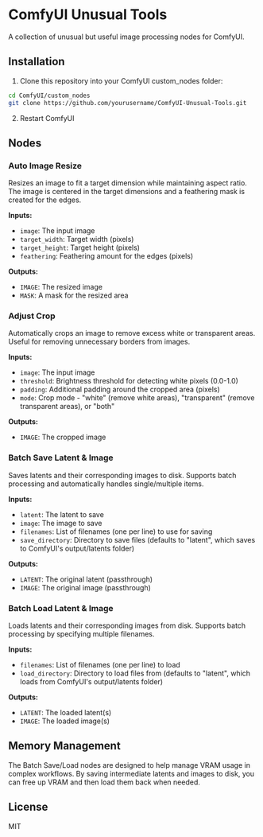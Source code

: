 # ComfyUI Unusual Tools

A collection of unusual but useful image processing nodes for ComfyUI.

## Installation

1. Clone this repository into your ComfyUI custom_nodes folder:
```bash
cd ComfyUI/custom_nodes
git clone https://github.com/yourusername/ComfyUI-Unusual-Tools.git
```

2. Restart ComfyUI

## Nodes

### Auto Image Resize

Resizes an image to fit a target dimension while maintaining aspect ratio. The image is centered in the target dimensions and a feathering mask is created for the edges.

**Inputs:**
- `image`: The input image
- `target_width`: Target width (pixels)
- `target_height`: Target height (pixels)
- `feathering`: Feathering amount for the edges (pixels)

**Outputs:**
- `IMAGE`: The resized image
- `MASK`: A mask for the resized area

### Adjust Crop

Automatically crops an image to remove excess white or transparent areas. Useful for removing unnecessary borders from images.

**Inputs:**
- `image`: The input image
- `threshold`: Brightness threshold for detecting white pixels (0.0-1.0)
- `padding`: Additional padding around the cropped area (pixels)
- `mode`: Crop mode - "white" (remove white areas), "transparent" (remove transparent areas), or "both"

**Outputs:**
- `IMAGE`: The cropped image

### Batch Save Latent & Image

Saves latents and their corresponding images to disk. Supports batch processing and automatically handles single/multiple items.

**Inputs:**
- `latent`: The latent to save
- `image`: The image to save
- `filenames`: List of filenames (one per line) to use for saving
- `save_directory`: Directory to save files (defaults to "latent", which saves to ComfyUI's output/latents folder)

**Outputs:**
- `LATENT`: The original latent (passthrough)
- `IMAGE`: The original image (passthrough)

### Batch Load Latent & Image

Loads latents and their corresponding images from disk. Supports batch processing by specifying multiple filenames.

**Inputs:**
- `filenames`: List of filenames (one per line) to load
- `load_directory`: Directory to load files from (defaults to "latent", which loads from ComfyUI's output/latents folder)

**Outputs:**
- `LATENT`: The loaded latent(s)
- `IMAGE`: The loaded image(s)

## Memory Management

The Batch Save/Load nodes are designed to help manage VRAM usage in complex workflows. By saving intermediate latents and images to disk, you can free up VRAM and then load them back when needed.

## License

MIT 